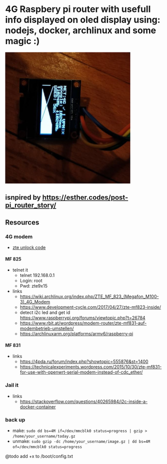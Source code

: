 # 4G Raspbery pi router with usefull info displayed on oled display using: nodejs, docker, archlinux and some magic :)

![alt text](https://github.com/zetxx/router-rpi-4G/blob/master/tmp/in-action.png?raw=true)

## isnpired by https://esther.codes/post-pi_router_story/

## Resources
  ### 4G modem
  - [zte unlock code](https://tools.texby.com/unlock-codes/zte/)  

  #### MF 825
  * telnet it  
    - telnet 192.168.0.1
    - Login: root
    - Pwd: zte9x15
  * links  
    - https://wiki.archlinux.org/index.php/ZTE_MF_823_(Megafon_M100-3)_4G_Modem
    - https://www.development-cycle.com/2017/04/27/zte-mf823-inside/
    - detect i2c led and get id https://www.raspberrypi.org/forums/viewtopic.php?t=26784
    - https://www.rbit.at/wordpress/modem-router/zte-mf831-auf-modembetrieb-umstellen/
    - https://archlinuxarm.org/platforms/armv6/raspberry-pi

  #### MF 831  
  * links  
    - https://4pda.ru/forum/index.php?showtopic=555876&st=1400
    - https://technicalexperiments.wordpress.com/2015/10/30/zte-mf831-for-use-with-openwrt-serial-modem-instead-of-cdc_ether/
  
  ### Jail it
  * links  
    - https://stackoverflow.com/questions/40265984/i2c-inside-a-docker-container

  ### back up
  - make: `sudo dd bs=4M if=/dev/mmcblk0 status=progress | gzip > /home/your_username/today.gz`
  - unmake: `sudo gzip -dc /home/your_username/image.gz | dd bs=4M of=/dev/mmcblk0 status=progress`

@todo add +x to /boot/config.txt

